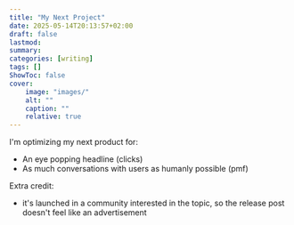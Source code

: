 ```yaml
---
title: "My Next Project"
date: 2025-05-14T20:13:57+02:00
draft: false
lastmod:
summary: 
categories: [writing]
tags: []
ShowToc: false
cover:
    image: "images/"
    alt: ""
    caption: ""
    relative: true
---
```

I'm optimizing my next product for:
- An eye popping headline (clicks)
- As much conversations with users as humanly possible (pmf)

Extra credit:
- it's launched in a community interested in the topic, so the release post doesn't feel like an advertisement